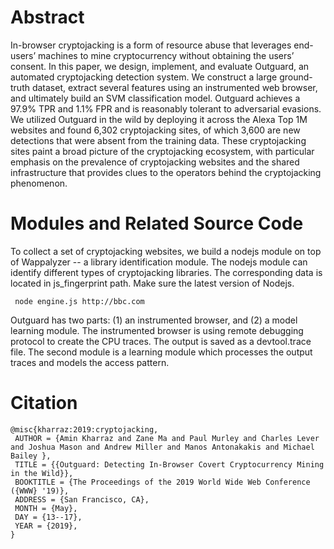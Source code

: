 # Abstract

In-browser cryptojacking is a form of resource abuse that leverages end-users’ machines to mine cryptocurrency without obtaining the users’ consent. In this paper, we design, implement, and evaluate
Outguard, an automated cryptojacking detection system. We construct a large ground-truth dataset, extract several features using an instrumented web browser, and ultimately build an SVM classification model.
Outguard achieves a 97.9% TPR and 1.1% FPR and is reasonably
tolerant to adversarial evasions. We utilized Outguard in the wild
by deploying it across the Alexa Top 1M websites and found 6,302
cryptojacking sites, of which 3,600 are new detections that were absent from the training data. These cryptojacking sites paint a broad picture of the cryptojacking ecosystem, with particular emphasis on
the prevalence of cryptojacking websites and the shared infrastructure that provides clues to the operators behind the cryptojacking phenomenon.


# Modules and Related Source Code

To collect a set of cryptojacking websites, we build a nodejs module on top of Wappalyzer -- a library identification module. 
The nodejs module can identify different types of cryptojacking libraries. The corresponding data is located in js_fingerprint path. Make sure the latest version of Nodejs. 

```
 node engine.js http://bbc.com
```
Outguard has two parts: (1) an instrumented browser, and (2) a model learning module. The instrumented browser is using remote debugging protocol to create the CPU traces. The output is saved as a devtool.trace file. The second module is a learning module which processes the output traces and models the access pattern. 


# Citation 
```
@misc{kharraz:2019:cryptojacking,
 AUTHOR = {Amin Kharraz and Zane Ma and Paul Murley and Charles Lever and Joshua Mason and Andrew Miller and Manos Antonakakis and Michael Bailey },
 TITLE = {{Outguard: Detecting In-Browser Covert Cryptocurrency Mining in the Wild}},
 BOOKTITLE = {The Proceedings of the 2019 World Wide Web Conference ({WWW} '19)},
 ADDRESS = {San Francisco, CA},
 MONTH = {May},
 DAY = {13--17},
 YEAR = {2019},
}
```
